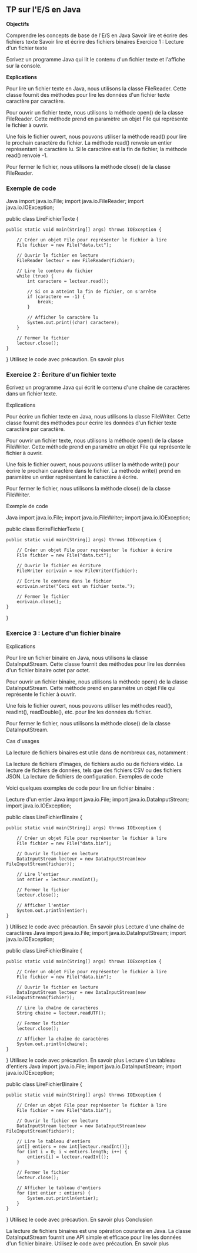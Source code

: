 
## TP sur l'E/S en Java

**Objectifs**

Comprendre les concepts de base de l'E/S en Java
Savoir lire et écrire des fichiers texte
Savoir lire et écrire des fichiers binaires
Exercice 1 : Lecture d'un fichier texte

Écrivez un programme Java qui lit le contenu d'un fichier texte et l'affiche sur la console.

**Explications**

Pour lire un fichier texte en Java, nous utilisons la classe FileReader. Cette classe fournit des méthodes pour lire les données d'un fichier texte caractère par caractère.

Pour ouvrir un fichier texte, nous utilisons la méthode open() de la classe FileReader. Cette méthode prend en paramètre un objet File qui représente le fichier à ouvrir.

Une fois le fichier ouvert, nous pouvons utiliser la méthode read() pour lire le prochain caractère du fichier. La méthode read() renvoie un entier représentant le caractère lu. Si le caractère est la fin de fichier, la méthode read() renvoie -1.

Pour fermer le fichier, nous utilisons la méthode close() de la classe FileReader.

### Exemple de code

Java
import java.io.File;
import java.io.FileReader;
import java.io.IOException;

public class LireFichierTexte {

    public static void main(String[] args) throws IOException {

        // Créer un objet File pour représenter le fichier à lire
        File fichier = new File("data.txt");

        // Ouvrir le fichier en lecture
        FileReader lecteur = new FileReader(fichier);

        // Lire le contenu du fichier
        while (true) {
            int caractere = lecteur.read();

            // Si on a atteint la fin de fichier, on s'arrête
            if (caractere == -1) {
                break;
            }

            // Afficher le caractère lu
            System.out.print((char) caractere);
        }

        // Fermer le fichier
        lecteur.close();
    }
}
Utilisez le code avec précaution. En savoir plus

### Exercice 2 : Écriture d'un fichier texte

Écrivez un programme Java qui écrit le contenu d'une chaîne de caractères dans un fichier texte.

Explications

Pour écrire un fichier texte en Java, nous utilisons la classe FileWriter. Cette classe fournit des méthodes pour écrire les données d'un fichier texte caractère par caractère.

Pour ouvrir un fichier texte, nous utilisons la méthode open() de la classe FileWriter. Cette méthode prend en paramètre un objet File qui représente le fichier à ouvrir.

Une fois le fichier ouvert, nous pouvons utiliser la méthode write() pour écrire le prochain caractère dans le fichier. La méthode write() prend en paramètre un entier représentant le caractère à écrire.

Pour fermer le fichier, nous utilisons la méthode close() de la classe FileWriter.

Exemple de code

Java
import java.io.File;
import java.io.FileWriter;
import java.io.IOException;

public class EcrireFichierTexte {

    public static void main(String[] args) throws IOException {

        // Créer un objet File pour représenter le fichier à écrire
        File fichier = new File("data.txt");

        // Ouvrir le fichier en écriture
        FileWriter ecrivain = new FileWriter(fichier);

        // Écrire le contenu dans le fichier
        ecrivain.write("Ceci est un fichier texte.");

        // Fermer le fichier
        ecrivain.close();
    }
}

### Exercice 3 : Lecture d'un fichier binaire

Explications

Pour lire un fichier binaire en Java, nous utilisons la classe DataInputStream. Cette classe fournit des méthodes pour lire les données d'un fichier binaire octet par octet.

Pour ouvrir un fichier binaire, nous utilisons la méthode open() de la classe DataInputStream. Cette méthode prend en paramètre un objet File qui représente le fichier à ouvrir.

Une fois le fichier ouvert, nous pouvons utiliser les méthodes read(), readInt(), readDouble(), etc. pour lire les données du fichier.

Pour fermer le fichier, nous utilisons la méthode close() de la classe DataInputStream.

Cas d'usages

La lecture de fichiers binaires est utile dans de nombreux cas, notamment :

La lecture de fichiers d'images, de fichiers audio ou de fichiers vidéo.
La lecture de fichiers de données, tels que des fichiers CSV ou des fichiers JSON.
La lecture de fichiers de configuration.
Exemples de code

Voici quelques exemples de code pour lire un fichier binaire :

Lecture d'un entier
Java
import java.io.File;
import java.io.DataInputStream;
import java.io.IOException;

public class LireFichierBinaire {

    public static void main(String[] args) throws IOException {

        // Créer un objet File pour représenter le fichier à lire
        File fichier = new File("data.bin");

        // Ouvrir le fichier en lecture
        DataInputStream lecteur = new DataInputStream(new FileInputStream(fichier));

        // Lire l'entier
        int entier = lecteur.readInt();

        // Fermer le fichier
        lecteur.close();

        // Afficher l'entier
        System.out.println(entier);
    }
}
Utilisez le code avec précaution. En savoir plus
Lecture d'une chaîne de caractères
Java
import java.io.File;
import java.io.DataInputStream;
import java.io.IOException;

public class LireFichierBinaire {

    public static void main(String[] args) throws IOException {

        // Créer un objet File pour représenter le fichier à lire
        File fichier = new File("data.bin");

        // Ouvrir le fichier en lecture
        DataInputStream lecteur = new DataInputStream(new FileInputStream(fichier));

        // Lire la chaîne de caractères
        String chaine = lecteur.readUTF();

        // Fermer le fichier
        lecteur.close();

        // Afficher la chaîne de caractères
        System.out.println(chaine);
    }
}
Utilisez le code avec précaution. En savoir plus
Lecture d'un tableau d'entiers
Java
import java.io.File;
import java.io.DataInputStream;
import java.io.IOException;

public class LireFichierBinaire {

    public static void main(String[] args) throws IOException {

        // Créer un objet File pour représenter le fichier à lire
        File fichier = new File("data.bin");

        // Ouvrir le fichier en lecture
        DataInputStream lecteur = new DataInputStream(new FileInputStream(fichier));

        // Lire le tableau d'entiers
        int[] entiers = new int[lecteur.readInt()];
        for (int i = 0; i < entiers.length; i++) {
            entiers[i] = lecteur.readInt();
        }

        // Fermer le fichier
        lecteur.close();

        // Afficher le tableau d'entiers
        for (int entier : entiers) {
            System.out.println(entier);
        }
    }
}
Utilisez le code avec précaution. En savoir plus
Conclusion

La lecture de fichiers binaires est une opération courante en Java. La classe DataInputStream fournit une API simple et efficace pour lire les données d'un fichier binaire.
Utilisez le code avec précaution. En savoir plus
